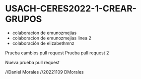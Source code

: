# USACH-CERES2022-1-CREAR-GRUPOS

* colaboracion de emunozmejias
* colaboracion de emunozmejias linea 2
* colaboración de elizabethmnz

Prueba cambios pull request 
Prueba pull request 2

Nueva prueba pull request 

//Daniel Morales
//20221109 DMorales
